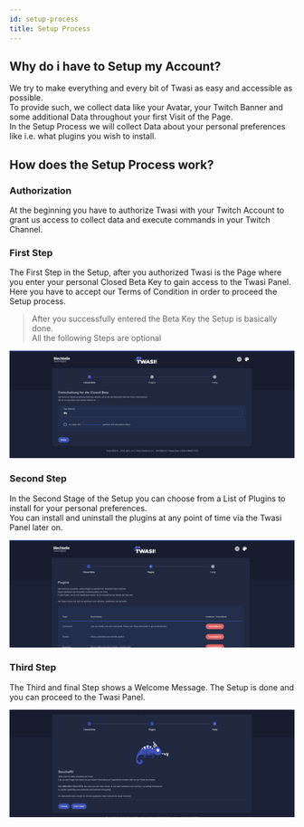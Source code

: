 ```yaml
---
id: setup-process
title: Setup Process
---
```


## Why do i have to Setup my Account?

We try to make everything and every bit of Twasi as easy and accessible as possible.  
To provide such, we collect data like your Avatar, your Twitch Banner and some additional Data throughout your first Visit of the Page.  
In the Setup Process we will collect Data about your personal preferences like i.e. what plugins you wish to install.

## How does the Setup Process work?

### Authorization

At the beginning you have to authorize Twasi with your Twitch Account to grant us access to collect data and execute commands in your Twitch Channel.

### First Step

The First Step in the Setup, after you authorized Twasi is the Page where you enter your personal Closed Beta Key to gain access to the Twasi Panel.  
Here you have to accept our Terms of Condition in order to proceed the Setup process.

> After you successfully entered the Beta Key the Setup is basically done.  
All the following Steps are optional

![Setup Step One](/img/userdocs/setup/setup-process/setup_1.png)

### Second Step

In the Second Stage of the Setup you can choose from a List of Plugins to install for your personal preferences.  
You can install and uninstall the plugins at any point of time via the Twasi Panel later on.

![Setup Step Two](/img/userdocs/setup/setup-process/setup_2.png)

### Third Step

The Third and final Step shows a Welcome Message. The Setup is done and you can proceed to the Twasi Panel.

![Setup Step Three](/img/userdocs/setup/setup-process/setup_3.png)
